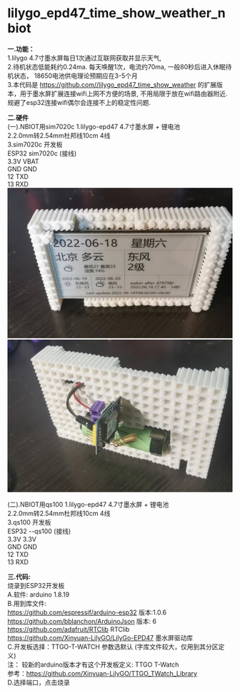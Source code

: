 # lilygo_epd47_time_show_weather_nbiot
<b>一.功能：</b> <br/>
1.lilygo 4.7寸墨水屏每日1次通过互联网获取并显示天气, <br/> 
2.待机状态低能耗约0.24ma.  每天唤醒1次，电流约70ma, 一般80秒后进入休眠待机状态， 18650电池供电理论预期应在3-5个月<br/>
3.本代码是 https://github.com//lilygo_epd47_time_show_weather 的扩展版本，用于墨水屏扩展连接wifi上网不方便的场景,
  不用局限于放在wifi路由器附近.  规避了esp32连接wifi偶尔会连接不上的稳定性问题.<br/>
   
<b>二.硬件</b>  <br/>
(一).NBIOT用sim7020c
1.lilygo-epd47 4.7寸墨水屏 + 锂电池 <br/>
2.2.0mm转2.54mm杜邦线10cm 4线 <br/>
3.sim7020c 开发板 <br/>
ESP32  sim7020c (接线)<br/>
3.3V   VBAT<br/>
GND    GND<br/>
12     TXD<br/>
13     RXD<br/>
<img src= 'https://github.com/lixy123/lilygo_epd47_time_show_weather_nbiot/blob/main/1.jpg?raw=true' /> <br/>
<img src= 'https://github.com/lixy123/lilygo_epd47_time_show_weather_nbiot/blob/main/5.jpg?raw=true' /> <br/>

(二).NBIOT用qs100
1.lilygo-epd47 4.7寸墨水屏 + 锂电池 <br/>
2.2.0mm转2.54mm杜邦线10cm 4线 <br/>
3.qs100 开发板 <br/>
ESP32 --qs100 (接线)<br/>
3.3V 3.3V<br/>
GND GND<br/>
12 TXD<br/>
13 RXD<br/>

<b>三.代码:</b><br/>
烧录到ESP32开发板<br/>
A.软件: arduino 1.8.19<br/>
B.用到库文件:<br/>
https://github.com/espressif/arduino-esp32 版本:1.0.6<br/>
https://github.com/bblanchon/ArduinoJson 版本: 6<br/>
https://github.com/adafruit/RTClib RTClib <br/>
https://github.com/Xinyuan-LilyGO/LilyGo-EPD47 墨水屏驱动库<br/>
C.开发板选择：TTGO-T-WATCH 参数选默认 (字库文件较大，仅用到其分区定义)<br/>
注： 较新的arduino版本才有这个开发板定义: TTGO T-Watch<br/>
参考：https://github.com/Xinyuan-LilyGO/TTGO_TWatch_Library<br/>
D.选择端口，点击烧录<br/>
